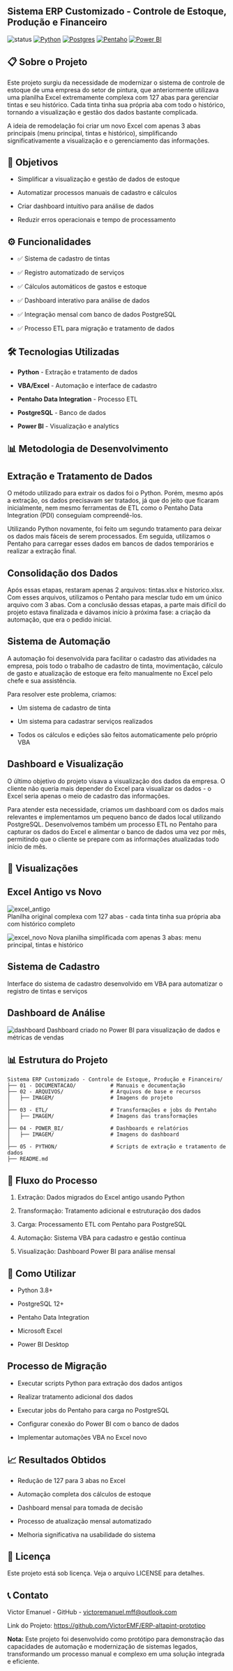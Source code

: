 ## Sistema ERP Customizado - Controle de Estoque, Produção e Financeiro

![status](https://img.shields.io/badge/status-conclu%C3%ADdo-brightgreen)
<a href="https://www.python.org/"><img src="https://img.shields.io/badge/tech-python-blue" alt="Python"/></a>
<a href="https://www.postgresql.org/"><img src="https://img.shields.io/badge/database-postgresql-blue" alt="Postgres"/></a>
<a href="https://pentaho.com/products/pentaho-data-integration/"><img src="https://img.shields.io/badge/ETL-Pentaho-red" alt="Pentaho"/></a>
<a href="https://www.microsoft.com/pt-br/power-platform/products/power-bi"><img src="https://img.shields.io/badge/visualization-power_bi-orange" alt="Power BI"/></a>


## 📋 Sobre o Projeto

Este projeto surgiu da necessidade de modernizar o sistema de controle de estoque de uma empresa do setor de pintura, que anteriormente utilizava uma planilha Excel extremamente complexa com 127 abas para gerenciar tintas e seu histórico. Cada tinta tinha sua própria aba com todo o histórico, tornando a visualização e gestão dos dados bastante complicada.

A ideia de remodelação foi criar um novo Excel com apenas 3 abas principais (menu principal, tintas e histórico), simplificando significativamente a visualização e o gerenciamento das informações.

## 🎯 Objetivos

- Simplificar a visualização e gestão de dados de estoque

- Automatizar processos manuais de cadastro e cálculos

- Criar dashboard intuitivo para análise de dados

- Reduzir erros operacionais e tempo de processamento

## ⚙️ Funcionalidades

- ✅ Sistema de cadastro de tintas

- ✅ Registro automatizado de serviços

- ✅ Cálculos automáticos de gastos e estoque

- ✅ Dashboard interativo para análise de dados

- ✅ Integração mensal com banco de dados PostgreSQL

- ✅ Processo ETL para migração e tratamento de dados

## 🛠️ Tecnologias Utilizadas


- <strong>Python</strong> - Extração e tratamento de dados

- <strong>VBA/Excel</strong>  - Automação e interface de cadastro

- <strong>Pentaho Data Integration</strong>  - Processo ETL

- <strong>PostgreSQL</strong>  - Banco de dados
  
- <strong>Power BI</strong>  - Visualização e analytics

## 📊 Metodologia de Desenvolvimento


## Extração e Tratamento de Dados

O método utilizado para extrair os dados foi o Python. Porém, mesmo após a extração, os dados precisavam ser tratados, já que do jeito que ficaram inicialmente, nem mesmo ferramentas de ETL como o Pentaho Data Integration (PDI) conseguiam compreendê-los.

Utilizando Python novamente, foi feito um segundo tratamento para deixar os dados mais fáceis de serem processados. Em seguida, utilizamos o Pentaho para carregar esses dados em bancos de dados temporários e realizar a extração final.


## Consolidação dos Dados

Após essas etapas, restaram apenas 2 arquivos: tintas.xlsx e historico.xlsx. Com esses arquivos, utilizamos o Pentaho para mesclar tudo em um único arquivo com 3 abas. Com a conclusão dessas etapas, a parte mais difícil do projeto estava finalizada e dávamos início à próxima fase: a criação da automação, que era o pedido inicial.

## Sistema de Automação

A automação foi desenvolvida para facilitar o cadastro das atividades na empresa, pois todo o trabalho de cadastro de tinta, movimentação, cálculo de gasto e atualização de estoque era feito manualmente no Excel pelo chefe e sua assistência.

Para resolver este problema, criamos:

- Um sistema de cadastro de tinta

- Um sistema para cadastrar serviços realizados

- Todos os cálculos e edições são feitos automaticamente pelo próprio VBA


## Dashboard e Visualização

O último objetivo do projeto visava a visualização dos dados da empresa. O cliente não queria mais depender do Excel para visualizar os dados - o Excel seria apenas o meio de cadastro das informações.

Para atender esta necessidade, criamos um dashboard com os dados mais relevantes e implementamos um pequeno banco de dados local utilizando PostgreSQL. Desenvolvemos também um processo ETL no Pentaho para capturar os dados do Excel e alimentar o banco de dados uma vez por mês, permitindo que o cliente se prepare com as informações atualizadas todo início de mês.

## 📸 Visualizações

## Excel Antigo vs Novo

![excel_antigo](https://github.com/VictorEMF/ERP-altapint-prototipo/blob/main/02%20-%20ARQUIVOS/IMAGEN/EXCEL%20ANTIGO.png)<br/>
Planilha original complexa com 127 abas - cada tinta tinha sua própria aba com histórico completo

![excel_novo](https://github.com/VictorEMF/ERP-altapint-prototipo/blob/main/02%20-%20ARQUIVOS/IMAGEN/EXCEL%20NOVO.png)
Nova planilha simplificada com apenas 3 abas: menu principal, tintas e histórico

## Sistema de Cadastro

Interface do sistema de cadastro desenvolvido em VBA para automatizar o registro de tintas e serviços

## Dashboard de Análise

![dashboard](https://github.com/VictorEMF/ERP-altapint-prototipo/blob/main/04%20-%20POWER_BI/IMAGEM/DASHBOARD_VENDAS.png)
Dashboard criado no Power BI para visualização de dados e métricas de vendas

## 📊 Estrutura do Projeto

```
Sistema ERP Customizado - Controle de Estoque, Produção e Financeiro/
├── 01 - DOCUMENTACAO/           # Manuais e documentação
├── 02 - ARQUIVOS/               # Arquivos de base e recursos
│   ├── IMAGEM/                  # Imagens do projeto
│  
├── 03 - ETL/                    # Transformações e jobs do Pentaho
│   ├── IMAGEM/                  # Imagens das transformações
│  
├── 04 - POWER_BI/               # Dashboards e relatórios
│   ├── IMAGEM/                  # Imagens do dashboard
│  
├── 05 - PYTHON/                 # Scripts de extração e tratamento de dados
├── README.md
```

## 🔄 Fluxo do Processo

  1. Extração: Dados migrados do Excel antigo usando Python

  2. Transformação: Tratamento adicional e estruturação dos dados

  3. Carga: Processamento ETL com Pentaho para PostgreSQL

  4. Automação: Sistema VBA para cadastro e gestão contínua

  5. Visualização: Dashboard Power BI para análise mensal

## 🚀 Como Utilizar

  - Python 3.8+
    
  - PostgreSQL 12+
    
  - Pentaho Data Integration
    
  - Microsoft Excel
    
  - Power BI Desktop

## Processo de Migração

  - Executar scripts Python para extração dos dados antigos
    
  - Realizar tratamento adicional dos dados
    
  - Executar jobs do Pentaho para carga no PostgreSQL
    
  - Configurar conexão do Power BI com o banco de dados
    
  - Implementar automações VBA no Excel novo

## 📈 Resultados Obtidos

  - Redução de 127 para 3 abas no Excel

  - Automação completa dos cálculos de estoque

  - Dashboard mensal para tomada de decisão

  - Processo de atualização mensal automatizado

  - Melhoria significativa na usabilidade do sistema

## 📄 Licença

Este projeto está sob licença. Veja o arquivo LICENSE para detalhes.

## 📞 Contato

Victor Emanuel - GitHub - victoremanuel.mff@outlook.com

Link do Projeto: https://github.com/VictorEMF/ERP-altapint-prototipo

<strong>Nota:</strong> Este projeto foi desenvolvido como protótipo para demonstração das capacidades de automação e modernização de sistemas legados, transformando um processo manual e complexo em uma solução integrada e eficiente.
